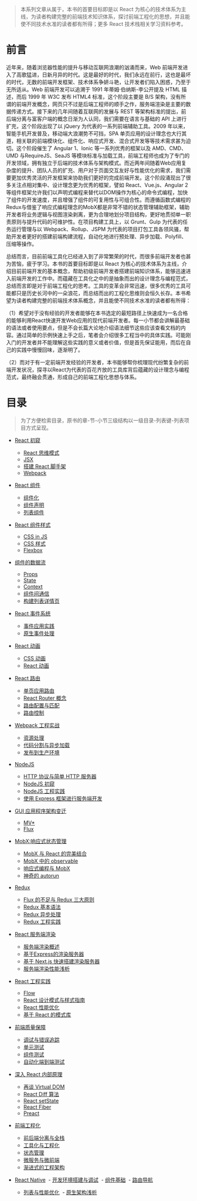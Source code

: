 > 本系列文章从属于[]()，本书的首要目标即是以 React 为核心的技术体系为主线，为读者构建完整的前端技术知识体系，探讨前端工程化的思想，并且能使不同技术水准的读者都有所得；更多 React 技术栈相关学习资料参考。


# 前言

近年来，随着浏览器性能的提升与移动互联网浪潮的汹涌而来，Web 前端开发进入了高歌猛进，日新月异的时代。这是最好的时代，我们永远在前行，这也是最坏的时代，无数的前端开发框架、技术体系争妍斗艳，让开发者们陷入困惑，乃至于无所适从。Web 前端开发可以追溯于 1991 年蒂姆·伯纳斯-李公开提及 HTML 描述，而后 1999 年 W3C 发布 HTML4 标准，这个阶段主要是 B/S 架构，没有所谓的前端开发概念，网页只不过是后端工程师的顺手之作，服务端渲染是主要的数据传递方式。接下来的几年间随着互联网的发展与 REST 等架构标准的提出，前后端分离与富客户端的概念日渐为人认同，我们需要在语言与基础的 API 上进行扩充，这个阶段出现了以 jQuery 为代表的一系列前端辅助工具。2009 年以来，智能手机开发普及，移动端大浪潮势不可挡，SPA 单页应用的设计理念也大行其道，相关联的前端模块化、组件化、响应式开发、混合式开发等等技术需求甚为迫切。这个阶段催生了 Angular 1、Ionic 等一系列优秀的框架以及 AMD、CMD、UMD 与RequireJS、SeaJS 等模块标准与加载工具，前端工程师也成为了专门的开发领域，拥有独立于后端的技术体系与架构模式。而近两年间随着Web应用复杂度的提升、团队人员的扩充、用户对于页面交互友好与性能优化的需求，我们需要更加优秀灵活的开发框架来协助我们更好的完成前端开发。这个阶段涌现出了很多关注点相对集中、设计理念更为优秀的框架，譬如 React、Vue.js、Angular 2 等组件框架允许我们以声明式编程来替代以DOM操作为核心的命令式编程，加快了组件的开发速度，并且增强了组件的可复用性与可组合性。而遵循函数式编程的Redux与借鉴了响应式编程理念的MobX都是非常不错的状态管理辅助框架，辅助开发者将业务逻辑与视图渲染剥离，更为合理地划分项目结构，更好地贯彻单一职责原则与提升代码的可维护性。在项目构建工具上，以 Grunt、Gulp 为代表的任务运行管理与以 Webpack、Rollup、JSPM 为代表的项目打包工具各领风骚，帮助开发者更好的搭建前端构建流程，自动化地进行预处理、异步加载、Polyfill、压缩等操作。

总结而言，目前前端工具化已经进入到了非常繁荣的时代，而很多前端开发者也甚为苦恼，疲于学习。本书的首要目标即是以 React 为核心的技术体系为主线，介绍目前前端开发的基本概念，帮助初级前端开发者搭建前端知识体系，能够迅速进入前端开发的工作中。而蕴藏在工具化之中的是抽象而出的设计理念与编程范式，总结而言即是对于前端工程化的思考。工具的变革会非常迅速，很多优秀的工具可能都只是历史长河中的一朵浪花，而总结而出的工程化思维则会恒久长存。本书希望为读者构建完整的前端技术体系概念，并且能使不同技术水准的读者都有所得：

（1）希望对于没有经验的开发者能够在本书选定的最短路径上快速成为一名合格的能够利用React快速开发Web应用的现代前端开发者。每一小节都会讲解最基础的语法或者使用要点，但是不会长篇大论地介绍语法细节这些应该查看文档的内容。通过简单的示例快速上手之后，笔者会介绍很多工程当中的具体实践。可能刚入门的开发者并不能理解这些实践的意义或者价值，但是首先保证能用，而后在自己的实践中慢慢回味，逐渐明了。

（2）而对于有一定前端开发经验的开发者，本书能够帮你梳理现代纷繁复杂的前端开发状况，探寻以React为代表的百花齐放的工具库背后蕴藏的设计理念与编程范式，最终融会贯通，形成自己的前端工程化思想与体系。


# 目录
> 为了方便检索目录，原书的章-节-小节三级结构以一级目录-列表键-列表项目方式呈现。

- [React 初窥](https://github.com/wxyyxc1992/Web-Development-And-Engineering-Practices/blob/master/Refer/React-And-FrontEnd-Engineering/React%20%E5%88%9D%E7%AA%A5/index.md)
  - [React 思维模式](https://github.com/wxyyxc1992/Web-Development-And-Engineering-Practices/blob/master/Refer/React-And-FrontEnd-Engineering/React%20%E5%88%9D%E7%AA%A5/React%20%E6%80%9D%E7%BB%B4%E6%A8%A1%E5%BC%8F.md)
  - [JSX](https://github.com/wxyyxc1992/Web-Development-And-Engineering-Practices/blob/master/Refer/React-And-FrontEnd-Engineering/React%20%E5%88%9D%E7%AA%A5/JSX.md)
  - [搭建 React 脚手架](https://github.com/wxyyxc1992/Web-Development-And-Engineering-Practices/blob/master/Refer/React-And-FrontEnd-Engineering/React%20%E5%88%9D%E7%AA%A5/%E6%90%AD%E5%BB%BA%20React%20%E8%84%9A%E6%89%8B%E6%9E%B6.md)
  - [Webpack](https://github.com/wxyyxc1992/Web-Development-And-Engineering-Practices/blob/master/Refer/React-And-FrontEnd-Engineering/React%20%E5%88%9D%E7%AA%A5/Webpack.md)
- [React 组件](https://github.com/wxyyxc1992/Web-Development-And-Engineering-Practices/blob/master/Refer/React-And-FrontEnd-Engineering/React%20%E7%BB%84%E4%BB%B6/index.md)
  - [组件化](https://github.com/wxyyxc1992/Web-Development-And-Engineering-Practices/blob/master/Refer/React-And-FrontEnd-Engineering/React%20%E7%BB%84%E4%BB%B6/%E7%BB%84%E4%BB%B6%E5%8C%96.md)
  - [组件声明](https://github.com/wxyyxc1992/Web-Development-And-Engineering-Practices/blob/master/Refer/React-And-FrontEnd-Engineering/React%20%E7%BB%84%E4%BB%B6/%E7%BB%84%E4%BB%B6%E5%A3%B0%E6%98%8E.md)
  - [列表组件](https://github.com/wxyyxc1992/Web-Development-And-Engineering-Practices/blob/master/Refer/React-And-FrontEnd-Engineering/React%20%E7%BB%84%E4%BB%B6/%E5%88%97%E8%A1%A8%E7%BB%84%E4%BB%B6.md)
- [React 组件样式](https://github.com/wxyyxc1992/Web-Development-And-Engineering-Practices/blob/master/Refer/React-And-FrontEnd-Engineering/React%20%E7%BB%84%E4%BB%B6%E6%A0%B7%E5%BC%8F/index.md)
  - [CSS in JS](https://github.com/wxyyxc1992/Web-Development-And-Engineering-Practices/blob/master/Refer/React-And-FrontEnd-Engineering/React%20%E7%BB%84%E4%BB%B6%E6%A0%B7%E5%BC%8F/CSS-in-JS.md)
  - [CSS 样式](https://github.com/wxyyxc1992/Web-Development-And-Engineering-Practices/blob/master/Refer/React-And-FrontEnd-Engineering/React%20%E7%BB%84%E4%BB%B6%E6%A0%B7%E5%BC%8F/CSS%20%E6%A0%B7%E5%BC%8F.md)
  - [Flexbox](https://github.com/wxyyxc1992/Web-Development-And-Engineering-Practices/blob/master/Refer/React-And-FrontEnd-Engineering/React%20%E7%BB%84%E4%BB%B6%E6%A0%B7%E5%BC%8F/Flexbox.md)
- [组件的数据流]()
  - [Props](https://github.com/wxyyxc1992/Web-Development-And-Engineering-Practices/blob/master/Refer/React-And-FrontEnd-Engineering/%E7%BB%84%E4%BB%B6%E7%9A%84%E6%95%B0%E6%8D%AE%E6%B5%81/Props.md)
  - [State](https://github.com/wxyyxc1992/Web-Development-And-Engineering-Practices/blob/master/Refer/React-And-FrontEnd-Engineering/%E7%BB%84%E4%BB%B6%E7%9A%84%E6%95%B0%E6%8D%AE%E6%B5%81/State.md)
  - [Context](https://github.com/wxyyxc1992/Web-Development-And-Engineering-Practices/blob/master/Refer/React-And-FrontEnd-Engineering/%E7%BB%84%E4%BB%B6%E7%9A%84%E6%95%B0%E6%8D%AE%E6%B5%81/Context.md)
  - [组件间通信](https://github.com/wxyyxc1992/Web-Development-And-Engineering-Practices/blob/master/Refer/React-And-FrontEnd-Engineering/%E7%BB%84%E4%BB%B6%E7%9A%84%E6%95%B0%E6%8D%AE%E6%B5%81/%E7%BB%84%E4%BB%B6%E9%97%B4%E9%80%9A%E4%BF%A1.md)
  - [构建列表详情页](https://github.com/wxyyxc1992/Web-Development-And-Engineering-Practices/blob/master/Refer/React-And-FrontEnd-Engineering/%E7%BB%84%E4%BB%B6%E7%9A%84%E6%95%B0%E6%8D%AE%E6%B5%81/%E6%9E%84%E5%BB%BA%E5%88%97%E8%A1%A8%E8%AF%A6%E6%83%85%E9%A1%B5.md)
- [React 事件系统]()
  - [事件应用实践](https://github.com/wxyyxc1992/Web-Development-And-Engineering-Practices/blob/master/Refer/React-And-FrontEnd-Engineering/React%20%E4%BA%8B%E4%BB%B6%E7%B3%BB%E7%BB%9F/%E4%BA%8B%E4%BB%B6%E5%BA%94%E7%94%A8%E5%AE%9E%E8%B7%B5.md)
  - [原生事件处理](https://github.com/wxyyxc1992/Web-Development-And-Engineering-Practices/blob/master/Refer/React-And-FrontEnd-Engineering/React%20%E4%BA%8B%E4%BB%B6%E7%B3%BB%E7%BB%9F/%E5%8E%9F%E7%94%9F%E4%BA%8B%E4%BB%B6%E5%A4%84%E7%90%86.md)
- [React 动画]()
  - [CSS 动画](https://github.com/wxyyxc1992/Web-Development-And-Engineering-Practices/blob/master/Refer/React-And-FrontEnd-Engineering/React%20%E5%8A%A8%E7%94%BB/CSS%20%E5%8A%A8%E7%94%BB.md)
  - [React 动画](https://github.com/wxyyxc1992/Web-Development-And-Engineering-Practices/blob/master/Refer/React-And-FrontEnd-Engineering/React%20%E5%8A%A8%E7%94%BB/React%20%E5%8A%A8%E7%94%BB.md)
- [React 路由]()
  - [单页应用路由](https://github.com/wxyyxc1992/Web-Development-And-Engineering-Practices/blob/master/Refer/React-And-FrontEnd-Engineering/React%20%E8%B7%AF%E7%94%B1/%E5%8D%95%E9%A1%B5%E5%BA%94%E7%94%A8%E8%B7%AF%E7%94%B1.md)
  - [React Router 概念](https://github.com/wxyyxc1992/Web-Development-And-Engineering-Practices/blob/master/Refer/React-And-FrontEnd-Engineering/React%20%E8%B7%AF%E7%94%B1/React%20Router%20%E6%A6%82%E5%BF%B5.md)
  - [路由配置与匹配](https://github.com/wxyyxc1992/Web-Development-And-Engineering-Practices/blob/master/Refer/React-And-FrontEnd-Engineering/React%20%E8%B7%AF%E7%94%B1/%E8%B7%AF%E7%94%B1%E9%85%8D%E7%BD%AE%E4%B8%8E%E5%8C%B9%E9%85%8D.md)
  - [路由控制](https://github.com/wxyyxc1992/Web-Development-And-Engineering-Practices/blob/master/Refer/React-And-FrontEnd-Engineering/React%20%E8%B7%AF%E7%94%B1/%E8%B7%AF%E7%94%B1%E6%8E%A7%E5%88%B6.md)
- [Webpack 工程实战]()
  - [资源处理]()
  - [代码分割与异步加载](https://github.com/wxyyxc1992/Web-Development-And-Engineering-Practices/blob/master/Refer/React-And-FrontEnd-Engineering/Webpack%20%E5%B7%A5%E7%A8%8B%E5%AE%9E%E6%88%98/%E4%BB%A3%E7%A0%81%E5%88%86%E5%89%B2%E4%B8%8E%E5%BC%82%E6%AD%A5%E5%8A%A0%E8%BD%BD.md)
  - [发布到生产环境]()
- [NodeJS]()
  - [HTTP 协议与简单 HTTP 服务器](https://github.com/wxyyxc1992/Web-Development-And-Engineering-Practices/blob/master/Refer/React-And-FrontEnd-Engineering/NodeJS/HTTP%20%E5%8D%8F%E8%AE%AE%E4%B8%8E%E7%AE%80%E5%8D%95%20HTTP%20%E6%9C%8D%E5%8A%A1%E5%99%A8.md)
  - [NodeJS 初窥](https://github.com/wxyyxc1992/Web-Development-And-Engineering-Practices/blob/master/Refer/React-And-FrontEnd-Engineering/NodeJS/NodeJS%20%E5%88%9D%E7%AA%A5.md)
  - [NodeJS 工程实践](https://github.com/wxyyxc1992/Web-Development-And-Engineering-Practices/blob/master/Refer/React-And-FrontEnd-Engineering/NodeJS/NodeJS%20%E5%B7%A5%E7%A8%8B%E5%AE%9E%E8%B7%B5.md)
  - [使用 Express 框架进行服务端开发](https://github.com/wxyyxc1992/Web-Development-And-Engineering-Practices/blob/master/Refer/React-And-FrontEnd-Engineering/NodeJS/%E4%BD%BF%E7%94%A8%20Express%20%E6%A1%86%E6%9E%B6%E8%BF%9B%E8%A1%8C%E6%9C%8D%E5%8A%A1%E7%AB%AF%E5%BC%80%E5%8F%91.md)
- [GUI 应用程序架构变迁]()
  - [MV*](https://github.com/wxyyxc1992/Web-Development-And-Engineering-Practices/blob/master/Refer/React-And-FrontEnd-Engineering/GUI%20%E5%BA%94%E7%94%A8%E7%A8%8B%E5%BA%8F%E6%9E%B6%E6%9E%84%E5%8F%98%E8%BF%81/MV*.md)
  - [Flux](https://github.com/wxyyxc1992/Web-Development-And-Engineering-Practices/blob/master/Refer/React-And-FrontEnd-Engineering/GUI%20%E5%BA%94%E7%94%A8%E7%A8%8B%E5%BA%8F%E6%9E%B6%E6%9E%84%E5%8F%98%E8%BF%81/Flux.md)
- [MobX:响应式状态管理]()
  - [MobX 与 React 的完美结合](https://github.com/wxyyxc1992/Web-Development-And-Engineering-Practices/blob/master/Refer/React-And-FrontEnd-Engineering/MobX%20%E5%93%8D%E5%BA%94%E5%BC%8F%E7%8A%B6%E6%80%81%E7%AE%A1%E7%90%86/MobX%20%E4%B8%8E%20React%20%E7%9A%84%E5%AE%8C%E7%BE%8E%E7%BB%93%E5%90%88.md)
  - [MobX 中的 observable](https://github.com/wxyyxc1992/Web-Development-And-Engineering-Practices/blob/master/Refer/React-And-FrontEnd-Engineering/MobX%20%E5%93%8D%E5%BA%94%E5%BC%8F%E7%8A%B6%E6%80%81%E7%AE%A1%E7%90%86/MobX%20%E4%B8%AD%E7%9A%84%20observable.md)
  - [响应式编程与 MobX](https://github.com/wxyyxc1992/Web-Development-And-Engineering-Practices/blob/master/Refer/React-And-FrontEnd-Engineering/MobX%20%E5%93%8D%E5%BA%94%E5%BC%8F%E7%8A%B6%E6%80%81%E7%AE%A1%E7%90%86/%E5%93%8D%E5%BA%94%E5%BC%8F%E7%BC%96%E7%A8%8B%E4%B8%8E%20MobX.md)
  - [神奇的 autorun](https://github.com/wxyyxc1992/Web-Development-And-Engineering-Practices/blob/master/Refer/React-And-FrontEnd-Engineering/MobX%20%E5%93%8D%E5%BA%94%E5%BC%8F%E7%8A%B6%E6%80%81%E7%AE%A1%E7%90%86/%E7%A5%9E%E5%A5%87%E7%9A%84%20autorun.md)
- [Redux]()
  - [Flux 的不足与 Redux 三大原则]()
  - [Redux 基本语法]()
  - [Redux 异步处理](https://github.com/wxyyxc1992/Web-Development-And-Engineering-Practices/blob/master/Refer/React-And-FrontEnd-Engineering/Redux/Redux%20%E5%BC%82%E6%AD%A5%E5%A4%84%E7%90%86.md)
  - [Redux 工程实践]()
- [React 服务端渲染]()
  - [服务端渲染概述](https://github.com/wxyyxc1992/Web-Development-And-Engineering-Practices/blob/master/Refer/React-And-FrontEnd-Engineering/React%20%E6%9C%8D%E5%8A%A1%E7%AB%AF%E6%B8%B2%E6%9F%93/%E6%9C%8D%E5%8A%A1%E7%AB%AF%E6%B8%B2%E6%9F%93%E6%A6%82%E8%BF%B0.md)
  - [基于Express的渲染服务器](https://github.com/wxyyxc1992/Web-Development-And-Engineering-Practices/blob/master/Refer/React-And-FrontEnd-Engineering/React%20%E6%9C%8D%E5%8A%A1%E7%AB%AF%E6%B8%B2%E6%9F%93/%E5%9F%BA%E4%BA%8E%20Express%20%E7%9A%84%E6%B8%B2%E6%9F%93%E6%9C%8D%E5%8A%A1%E5%99%A8.md)
  - [基于 Next.js 快速搭建渲染服务器](https://github.com/wxyyxc1992/Web-Development-And-Engineering-Practices/blob/master/Refer/React-And-FrontEnd-Engineering/React%20%E6%9C%8D%E5%8A%A1%E7%AB%AF%E6%B8%B2%E6%9F%93/%E5%9F%BA%E4%BA%8E%20Next.js%20%E5%BF%AB%E9%80%9F%E6%90%AD%E5%BB%BA%E6%B8%B2%E6%9F%93%E6%9C%8D%E5%8A%A1%E5%99%A8.md)
  - [服务端渲染性能浅析](https://github.com/wxyyxc1992/Web-Development-And-Engineering-Practices/blob/master/Refer/React-And-FrontEnd-Engineering/React%20%E6%9C%8D%E5%8A%A1%E7%AB%AF%E6%B8%B2%E6%9F%93/%E6%9C%8D%E5%8A%A1%E7%AB%AF%E6%B8%B2%E6%9F%93%E6%80%A7%E8%83%BD%E6%B5%85%E6%9E%90.md)
- [React 工程实践]()
  - [Flow]()
  - [React 设计模式与样式指南](https://github.com/wxyyxc1992/Web-Development-And-Engineering-Practices/blob/master/Refer/React-And-FrontEnd-Engineering/React%20%E5%B7%A5%E7%A8%8B%E5%AE%9E%E8%B7%B5/React%20%E8%AE%BE%E8%AE%A1%E6%A8%A1%E5%BC%8F%E4%B8%8E%E6%A0%B7%E5%BC%8F%E6%8C%87%E5%8D%97.md)
  - [React 性能优化]()
  - [基于 React 的模式库]()
- [前端质量保障](https://github.com/wxyyxc1992/Web-Development-And-Engineering-Practices/blob/master/Refer/React-And-FrontEnd-Engineering/%E5%89%8D%E7%AB%AF%E8%B4%A8%E9%87%8F%E4%BF%9D%E9%9A%9C/index.md)
  - [调试与错误追踪]()
  - [单元测试](https://github.com/wxyyxc1992/Web-Development-And-Engineering-Practices/blob/master/Refer/React-And-FrontEnd-Engineering/%E5%89%8D%E7%AB%AF%E8%B4%A8%E9%87%8F%E4%BF%9D%E9%9A%9C/%E5%8D%95%E5%85%83%E6%B5%8B%E8%AF%95.md)
  - [组件测试]()
  - [自动化端到端测试]()
- [深入 React 内部原理]()
  - [再谈 Virtual DOM]()
  - [React Diff 算法]()
  - [React setState]()
  - [React Fiber]()
  - [Preact]()
- [前端工程化](https://github.com/wxyyxc1992/Web-Development-And-Engineering-Practices/blob/master/Refer/React-And-FrontEnd-Engineering/%E5%89%8D%E7%AB%AF%E5%B7%A5%E7%A8%8B%E5%8C%96/index.md)
  - [前后端分离与全栈]()
  - [工具化与工程化]()
  - [状态管理]()
  - [微服务与微前端]()
  - [渐进式的工程架构]()

- [React Native](https://github.com/wxyyxc1992/Web-Development-And-Engineering-Practices/tree/master/Refer/React-And-FrontEnd-Engineering/React%20Native)
  - [开发环境搭建与调试]()
  - [组件基础]()
  - [路由导航]()
  - [列表与性能优化]()
  - [原生架构浅析]()
